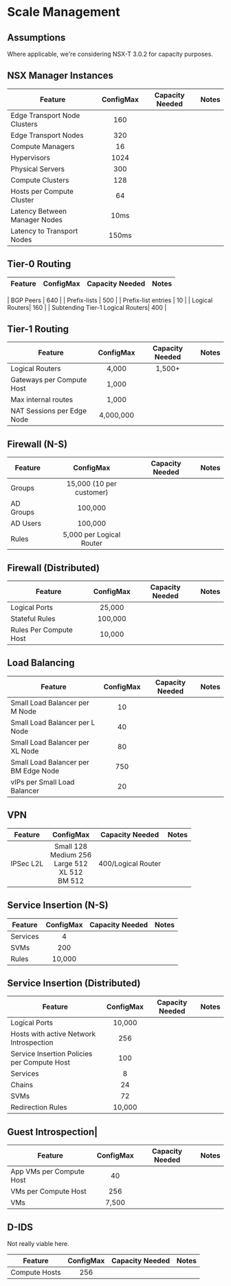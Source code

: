 # Scale Management

## Assumptions

Where applicable, we're considering NSX-T 3.0.2 for capacity purposes.

## NSX Manager Instances

| Feature | ConfigMax | Capacity Needed | Notes |
|-|:-:|:-:|-|
| Edge Transport Node Clusters | 160 |
| Edge Transport Nodes | 320
| Compute Managers | 16 |
| Hypervisors | 1024 |
| Physical Servers | 300 |
| Compute Clusters | 128 |
| Hosts per Compute Cluster | 64 |
| Latency Between Manager Nodes | 10ms |
| Latency to Transport Nodes | 150ms |

## Tier-0 Routing

| Feature | ConfigMax | Capacity Needed | Notes |
|-|:-:|:-:|-|

| BGP Peers | 640 |
| Prefix-lists | 500 |
| Prefix-list entries | 10 |
| Logical Routers| 160 |
| Subtending Tier-1 Logical Routers| 400 |

## Tier-1 Routing

| Feature | ConfigMax | Capacity Needed | Notes |
|-|:-:|:-:|-|
| Logical Routers | 4,000 | 1,500+ |
| Gateways per Compute Host | 1,000 |
| Max internal routes | 1,000 |
| NAT Sessions per Edge Node | 4,000,000 |

## Firewall (N-S)

| Feature | ConfigMax | Capacity Needed | Notes |
|-|:-:|:-:|-|
| Groups | 15,000 (10 per customer) |
| AD Groups | 100,000 |
| AD Users | 100,000 |
| Rules| 5,000 per Logical Router |

## Firewall (Distributed)

| Feature | ConfigMax | Capacity Needed | Notes |
|-|:-:|:-:|-|
| Logical Ports | 25,000 |
| Stateful Rules | 100,000 |
| Rules Per Compute Host | 10,000 |

## Load Balancing

| Feature | ConfigMax | Capacity Needed | Notes |
|-|:-:|:-:|-|
| Small Load Balancer per M Node | 10 |
| Small Load Balancer per L Node | 40 |
| Small Load Balancer per XL Node | 80 |
| Small Load Balancer per BM Edge Node | 750 |
| vIPs per Small Load Balancer | 20 |

## VPN

| Feature | ConfigMax | Capacity Needed | Notes |
|-|:-:|:-:|-|
| IPSec L2L| Small 128 <br /> Medium 256 <br /> Large 512 <br /> XL 512 <br /> BM 512 | 400/Logical Router |

## Service Insertion (N-S)

| Feature | ConfigMax | Capacity Needed | Notes |
|-|:-:|:-:|-|
| Services | 4 |
| SVMs | 200 |
| Rules | 10,000 |

## Service Insertion (Distributed)

| Feature | ConfigMax | Capacity Needed | Notes |
|-|:-:|:-:|-|
| Logical Ports | 10,000 |
| Hosts with active Network Introspection | 256 |
| Service Insertion Policies per Compute Host | 100 |
| Services | 8 |
| Chains | 24 |
| SVMs | 72 |
| Redirection Rules | 10,000 |

## Guest Introspection|

| Feature | ConfigMax | Capacity Needed | Notes |
|-|:-:|:-:|-|
| App VMs per Compute Host | 40 |
| VMs per Compute Host | 256 |
| VMs | 7,500 |

## D-IDS

Not really viable here.

| Feature | ConfigMax | Capacity Needed | Notes |
|-|:-:|:-:|-|
| Compute Hosts | 256 |
